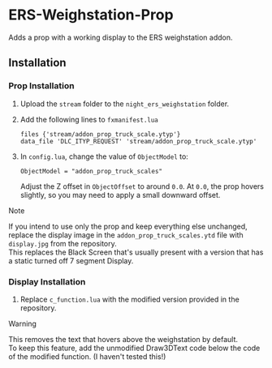 
# ERS-Weighstation-Prop

Adds a prop with a working display to the ERS weighstation addon.

## Installation

### Prop Installation

1.  Upload the `stream` folder to the `night_ers_weighstation` folder.
    
2.  Add the following lines to `fxmanifest.lua`
    
    ```
    files {'stream/addon_prop_truck_scale.ytyp'}
    data_file 'DLC_ITYP_REQUEST' 'stream/addon_prop_truck_scale.ytyp'
    ```
    
3.  In `config.lua`, change the value of `ObjectModel` to:
    
    ```
    ObjectModel = "addon_prop_truck_scales"
    ```
    
    Adjust the Z offset in `ObjectOffset` to around `0.0`. At `0.0`, the prop hovers slightly, so you may need to apply a small downward offset.

> [!NOTE]
> If you intend to use only the prop and keep everything else unchanged, replace the display image in the `addon_prop_truck_scales.ytd` file with `display.jpg` from the repository.<br> This replaces the Black Screen that's usually present with a version that has a static turned off 7 segment Display.
    

### Display Installation

1.  Replace `c_function.lua` with the modified version provided in the repository.
> [!WARNING]
> This removes the text that hovers above the weighstation by default.<br>
> To keep this feature, add the unmodified Draw3DText code below the code of the modified function. (I haven't tested this!)
